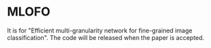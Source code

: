# MLOFO
It is for "Efficient multi-granularity network for fine-grained image classification".
The code will be released when the paper is accepted.
